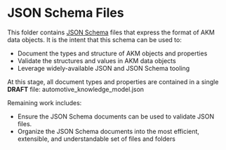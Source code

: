 
 
# JSON Schema Files
This folder contains [JSON Schema](https://json-schema.org/) files that express the format of AKM data objects.  It is the intent that this schema can be used to:

- Document the types and structure of AKM objects and properties
- Validate the structures and values in AKM data objects
- Leverage widely-available JSON and JSON Schema tooling

At this stage, all document types and properties are contained in a single **DRAFT** file: automotive_knowledge_model.json

Remaining work includes:

- Ensure the JSON Schema documents can be used to validate JSON files.
- Organize the JSON Schema documents into the most efficient, extensible, and understandable set of files and folders

